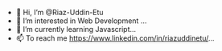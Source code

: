 - 👋 Hi, I’m @Riaz-Uddin-Etu
- 👀 I’m interested in Web Development ...
- 🌱 I’m currently learning Javascript...
- 📫 To reach me https://www.linkedin.com/in/riazuddinetu/...
